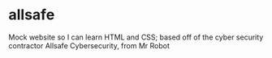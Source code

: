 # allsafe
Mock website so I can learn HTML and CSS; based off of the cyber security contractor Allsafe Cybersecurity, from Mr Robot 
